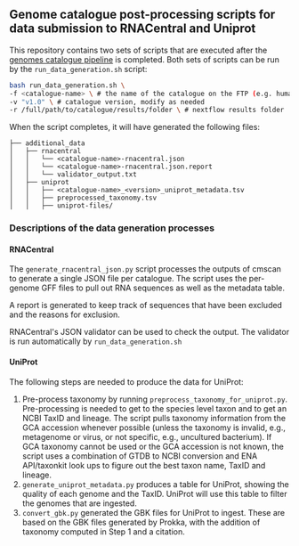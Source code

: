 ## Genome catalogue post-processing scripts for data submission to RNACentral and Uniprot

This repository contains two sets of scripts that are executed after the [genomes catalogue pipeline](https://github.com/EBI-Metagenomics/genomes-catalogue-pipeline) is completed.
Both sets of scripts can be run by the `run_data_generation.sh` script:

```bash
bash run_data_generation.sh \
-f <catalogue-name> \ # the name of the catalogue on the FTP (e.g. human-gut)
-v "v1.0" \ # catalogue version, modify as needed
-r /full/path/to/catalogue/results/folder \ # nextflow results folder

```
When the script completes, it will have generated the following files:  

    ├── additional_data
    │   ├── rnacentral
    │   │   └── <catalogue-name>-rnacentral.json
    │   │   └── <catalogue-name>-rnacentral.json.report
    │   │   └── validator_output.txt
    │   ├── uniprot
    │   │   ├── <catalogue-name>_<version>_uniprot_metadata.tsv
    │   │   ├── preprocessed_taxonomy.tsv
    │   │   ├── uniprot-files/


### Descriptions of the data generation processes

#### RNACentral
The `generate_rnacentral_json.py` script processes the outputs of cmscan to generate a single JSON file per catalogue. The script uses the per-genome GFF files to pull out RNA sequences as well as the metadata table.

A report is generated to keep track of sequences that have been excluded and the reasons for exclusion.

RNACentral's JSON validator can be used to check the output. The validator is run automatically by `run_data_generation.sh`

#### UniProt
The following steps are needed to produce the data for UniProt:
1. Pre-process taxonomy by running `preprocess_taxonomy_for_uniprot.py`. Pre-processing is needed to get to the species level taxon and to get an NCBI TaxID and lineage. The script pulls taxonomy information from the GCA accession whenever possible (unless the taxonomy is invalid, e.g., metagenome or virus, or not specific, e.g., uncultured bacterium). If GCA taxonomy cannot be used or the GCA accession is not known, the script uses  a combination of GTDB to NCBI conversion and ENA API/taxonkit look ups to figure out the best taxon name, TaxID and lineage.
2. `generate_uniprot_metadata.py` produces a table for UniProt, showing the quality of each genome and the TaxID. UniProt will use this table to filter the genomes that are ingested.
3. `convert_gbk.py` generated the GBK files for UniProt to ingest. These are based on the GBK files generated by Prokka, with the addition of taxonomy computed in Step 1 and a citation.